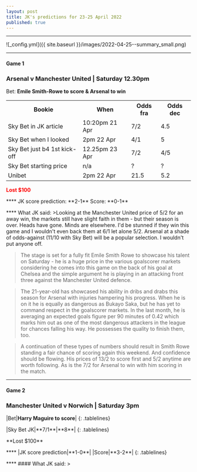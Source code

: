 ```yaml
---
layout: post
title: JK's predictions for 23-25 April 2022
published: true
---
```

****
![_config.yml]({{ site.baseurl }}/images/2022-04-25--summary_small.png)

****

#### Game 1
### Arsenal v Manchester United | Saturday 12.30pm

Bet: **Emile Smith-Rowe to score & Arsenal to win**  

<html>
<head>
<style>
table {
  border-collapse: collapse;
  width: 100%;
}

th {
  text-align: left;
}
</style>
</head>
<body>
<table>
    <tr>
      <th>Bookie</th>
      <th>When</th>
      <th>Odds fra</th>
      <th>Odds dec</th>
    </tr>
    <tr>
      <td>Sky Bet in JK article</td>
      <td class="blue">10:20pm 21 Apr</td>
      <td>7/2</td>
      <td>4.5</td>
    </tr>
    <tr>
      <td>Sky Bet when I looked</td>
      <td>2pm 22 Apr</td>
      <td>4/1</td>
	  <td>5</td>
      </tr>
    <tr>
      <td>Sky Bet just b4 1st kick-off</td>
      <td>12.25pm 23 Apr</td>
      <td>7/2</td>
      <td>4/5</td>
    </tr>
    <tr>
      <td>Sky Bet starting price</td>
      <td>n/a</td>
      <td>?</td>
      <td>?</td>
    </tr>
    <tr>
      <td>Unibet</td>
      <td class="red">2pm 22 Apr</td>
      <td>21.5</td>
      <td>5.2</td>
    </tr>
</table>

</body>
</html>
<html>
<body>
<p>
<font color="red">
<b>Lost $100</b>
</font>
</p>
</body>
</html>
****
JK score prediction: **2-1**
Score: **0-1**
<p></p>
****
What JK said:
>Looking at the Manchester United price of 5/2 for an away win, the markets still have slight faith in them - but their season is over. Heads have gone. Minds are elsewhere. I'd be stunned if they win this game and I wouldn't even back them at 6/1 let alone 5/2. Arsenal at a shade of odds-against (11/10 with Sky Bet) will be a popular selection. I wouldn't put anyone off.

>The stage is set for a fully fit Emile Smith Rowe to showcase his talent on Saturday - he is a huge price in the various goalscorer markets considering he comes into this game on the back of his goal at Chelsea and the simple argument he is playing in an attacking front three against the Manchester United defence.

>The 21-year-old has showcased his ability in dribs and drabs this season for Arsenal with injuries hampering his progress. When he is on it he is equally as dangerous as Bukayo Saka, but he has yet to command respect in the goalscorer markets. In the last month, he is averaging an expected goals figure per 90 minutes of 0.42 which marks him out as one of the most dangerous attackers in the league for chances falling his way. He possesses the quality to finish them, too.

>A continuation of these types of numbers should result in Smith Rowe standing a fair chance of scoring again this weekend. And confidence should be flowing. His prices of 13/2 to score first and 5/2 anytime are worth following. As is the 7/2 for Arsenal to win with him scoring in the match.

****

#### Game 2
### Manchester United v Norwich | Saturday 3pm

<style>
.tablelines table, .tablelines td, .tablelines th 
td {
    padding-right: 5px;
}
td {
    padding-left: 5px;
}
</style>
|Bet|**Harry Maguire to score**|
{: .tablelines}
<p></p>
<style>
.tablelines table, .tablelines td, .tablelines th 
td {
    padding-right: 5px;
}
td {
    padding-left: 5px;
}
</style>
|Sky Bet JK|**7/1**|**8**|
{: .tablelines}
<p></p>
**Lost $100**
<p></p>
****
<style>
.tablelines table, .tablelines td, .tablelines th 
td {
    padding-right: 5px;
}
td {
    padding-left: 5px;
}
</style>
|JK score prediction|**1-0**|
|Score|**3-2**|
{: .tablelines}
<p></p>
****
#### What JK said:
>
